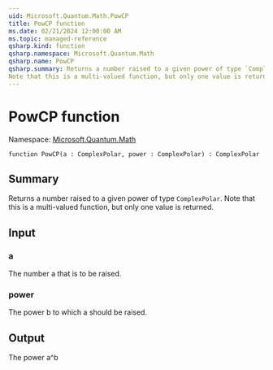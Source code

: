```yaml
---
uid: Microsoft.Quantum.Math.PowCP
title: PowCP function
ms.date: 02/21/2024 12:00:00 AM
ms.topic: managed-reference
qsharp.kind: function
qsharp.namespace: Microsoft.Quantum.Math
qsharp.name: PowCP
qsharp.summary: Returns a number raised to a given power of type `ComplexPolar`.
Note that this is a multi-valued function, but only one value is returned.
---
```


# PowCP function

Namespace: [Microsoft.Quantum.Math](xref:Microsoft.Quantum.Math)

```qsharp
function PowCP(a : ComplexPolar, power : ComplexPolar) : ComplexPolar
```

## Summary
Returns a number raised to a given power of type `ComplexPolar`.
Note that this is a multi-valued function, but only one value is returned.

## Input
### a
The number a that is to be raised.
### power
The power b to which a should be raised.

## Output
The power a^b
